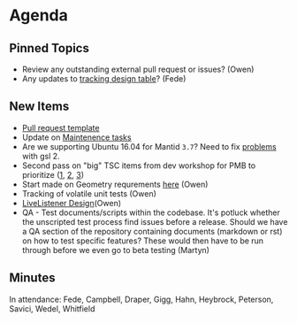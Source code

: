 Agenda
======

Pinned Topics
-------------
* Review any outstanding external pull request or issues? (Owen)
* Any updates to [tracking design table](https://github.com/mantidproject/documents/blob/master/Project-Management/TechnicalSteeringCommittee/reports/TSC-TrackingDesignProposals.md)? (Fede)

New Items
---------
* [Pull request template](https://github.com/mantidproject/mantid/pull/15406)
* Update on [Maintenence tasks](/Project-Management/TechnicalSteeringCommittee/reports/MaintenanceTasks.md)
* Are we supporting Ubuntu 16.04 for Mantid `3.7`? Need to fix [problems](http://builds.mantidproject.org/job/master_clean-ubuntu-16.04) with gsl 2.
* Second pass on "big" TSC items from dev workshop for PMB to prioritize ([1](/Project-Management/TechnicalSteeringCommittee/reports/DevMeetingItems-2016.md), [2](https://github.com/mantidproject/documents/blob/master/Project-Management/SSC%20%26%20Strategy%20Collated%20requirements.xlsx), [3](https://github.com/mantidproject/documents/blob/master/Project-Management/SSC%20%26%20Strategy%20Task%20list.xlsx))
* Start made on Geometry requrements [here](/Design/Instrument-2.0/requirements-v2.md) (Owen)
* Tracking of volatile unit tests (Owen)
* [LiveListener Design](https://github.com/mantidproject/documents/pull/7)(Owen)
* QA - Test documents/scripts within the codebase. It's potluck whether the unscripted test process find issues before a release. Should we have a QA section of the repository containing documents (markdown or rst) on how to test specific features? These would then have to be run through before we even go to beta testing (Martyn)

Minutes
-------
In attendance: Fede, Campbell, Draper, Gigg, Hahn, Heybrock, Peterson, Savici, Wedel, Whitfield
